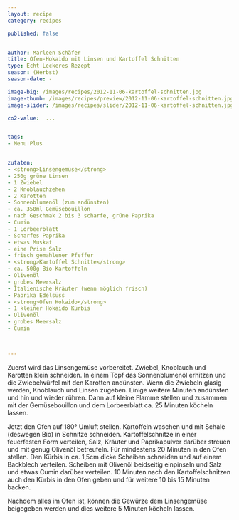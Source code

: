 ```yaml
---
layout: recipe
category: recipes

published: false


author: Marleen Schäfer
title: Ofen-Hokaido mit Linsen und Kartoffel Schnitten
type: Echt Leckeres Rezept
season: (Herbst) 
season-date: -

image-big: /images/recipes/2012-11-06-kartoffel-schnitten.jpg
image-thumb: /images/recipes/preview/2012-11-06-kartoffel-schnitten.jpg
image-slider: /images/recipes/slider/2012-11-06-kartoffel-schnitten.jpg

co2-value:  ...


tags:
- Menu Plus


zutaten:
- <strong>Linsengemüse</strong>
- 250g grüne Linsen
- 1 Zwiebel
- 2 Knoblauchzehen
- 2 Karotten
- Sonnenblumenöl (zum andünsten)
- ca. 350ml Gemüsebouillon
- nach Geschmak 2 bis 3 scharfe, grüne Paprika
- Cumin
- 1 Lorbeerblatt
- Scharfes Paprika
- etwas Muskat
- eine Prise Salz
- frisch gemahlener Pfeffer
- <strong>Kartoffel Schnitte</strong>
- ca. 500g Bio-Kartoffeln
- Olivenöl
- grobes Meersalz
- Italienische Kräuter (wenn möglich frisch)
- Paprika Edelsüss
- <strong>Ofen Hokaido</strong>
- 1 kleiner Hokaido Kürbis
- Olivenöl
- grobes Meersalz
- Cumin



---
```


Zuerst wird das Linsengemüse vorbereitet. Zwiebel, Knoblauch und Karotten klein schneiden. In einem Topf das Sonnenblumenöl erhitzen und die Zwiebelwürfel mit den Karotten andünsten. Wenn die Zwiebeln glasig werden, Knoblauch und Linsen zugeben. Einige weitere Minuten andünsten und hin und wieder rühren. Dann auf kleine Flamme stellen und zusammen mit der Gemüsebouillon und dem Lorbeerblatt ca. 25 Minuten köcheln lassen. 

Jetzt den Ofen auf 180° Umluft stellen. Kartoffeln waschen und mit Schale (deswegen Bio) in Schnitze schneiden. Kartoffelschnitze in einer feuerfesten Form verteilen, Salz, Kräuter und Paprikapulver darüber streuen und mit genug Olivenöl betreufeln. Für mindestens 20 Minuten in den Ofen stellen. 
Den Kürbis in ca. 1,5cm dicke Scheiben schneiden und auf einem Backblech verteilen. Scheiben mit Olivenöl beidseitig einpinseln und Salz und etwas Cumin darüber verteilen. 10 Minuten nach den Kartoffelschnitzen auch den Kürbis in den Ofen geben und für weitere 10 bis 15 Minuten backen. 

Nachdem alles im Ofen ist, können die Gewürze dem Linsengemüse beigegeben werden und dies weitere 5 Minuten köcheln lassen. 

